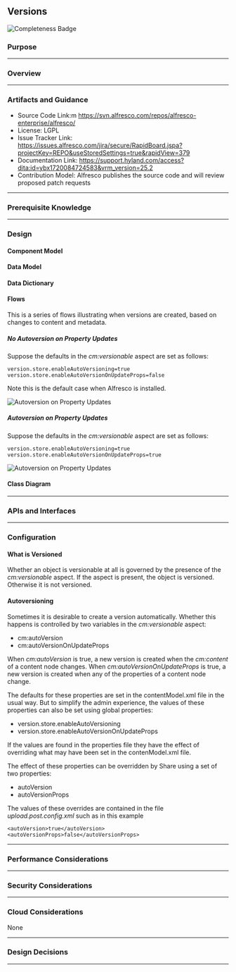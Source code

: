 
## Versions

![Completeness Badge](https://img.shields.io/badge/Document_Level-In_Progress-yellow.svg?style=flat-square)

### Purpose

***

### Overview

***

### Artifacts and Guidance

* Source Code Link:m https://svn.alfresco.com/repos/alfresco-enterprise/alfresco/
* License: LGPL
* Issue Tracker Link: https://issues.alfresco.com/jira/secure/RapidBoard.jspa?projectKey=REPO&useStoredSettings=true&rapidView=379
* Documentation Link: https://support.hyland.com/access?dita:id=ybx1720084724583&vrm_version=25.2
* Contribution Model: Alfresco publishes the source code and will review proposed patch requests
***


### Prerequisite Knowledge

***

### Design

#### Component Model

#### Data Model

#### Data Dictionary

#### Flows

This is a series of flows illustrating when versions are created, based on changes to content and metadata.

##### No Autoversion on Property Updates
Suppose the defaults in the _cm:versionable_ aspect are set as follows:
```
version.store.enableAutoVersioning=true
version.store.enableAutoVersionOnUpdateProps=false
```
Note this is the default case when Alfresco is installed.

![Autoversion on Property Updates](./resource/sequence/noautoversionprops.png)


##### Autoversion on Property Updates
Suppose the defaults in the _cm:versionable_ aspect are set as follows:
```
version.store.enableAutoVersioning=true
version.store.enableAutoVersionOnUpdateProps=true
```
![Autoversion on Property Updates](./resource/sequence/autoversionprops.png)


#### Class Diagram

***

### APIs and Interfaces

***

### Configuration

#### What is Versioned
Whether an object is versionable at all is governed by the presence of the _cm:versionable_ aspect.
If the aspect is present, the object is versioned.  Otherwise it is not versioned.

#### Autoversioning

Sometimes it is desirable to create a version automatically.  Whether this happens is controlled by two variables in the _cm:versionable_ aspect:

* cm:autoVersion
* cm:autoVersionOnUpdateProps


When _cm:autoVersion_ is true, a new version is created when the _cm:content_ of a content node changes.
When _cm:autoVersionOnUpdateProps_ is true, a new version is created when any of the properties of a content node change.

The defaults for these properties are set in the contentModel.xml file in the usual way.  But to simplify the admin experience, the values of these properties can also be set using global properties:
* version.store.enableAutoVersioning
* version.store.enableAutoVersionOnUpdateProps

If the values are found in the properties file they have the effect of overriding what may have been set in the contenModel.xml file.

The effect of these properties can be overridden by Share using a set of two properties:

* autoVersion
* autoVersionProps

The values of these overrides are contained in the file _upload.post.config.xml_ such as in this example
```
<autoVersion>true</autoVersion>
<autoVersionProps>false</autoVersionProps>
```

***

### Performance Considerations
***

### Security Considerations
***

### Cloud Considerations
None

***

### Design Decisions

***
